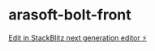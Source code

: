 # arasoft-bolt-front

[Edit in StackBlitz next generation editor ⚡️](https://stackblitz.com/~/github.com/ghrdy/arasoft-bolt-front)